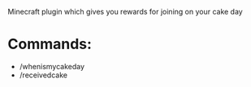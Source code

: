 Minecraft plugin which gives you rewards for joining on your cake day

# Commands:
* /whenismycakeday
* /receivedcake
